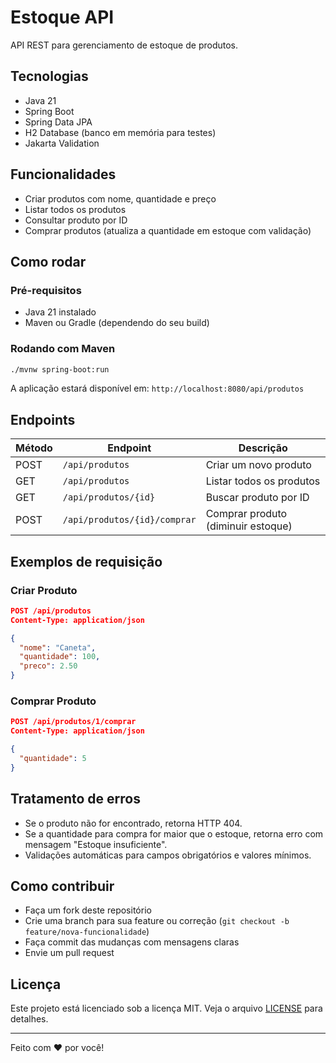 
# Estoque API

API REST para gerenciamento de estoque de produtos.

## Tecnologias

- Java 21
- Spring Boot
- Spring Data JPA
- H2 Database (banco em memória para testes)
- Jakarta Validation

## Funcionalidades

- Criar produtos com nome, quantidade e preço
- Listar todos os produtos
- Consultar produto por ID
- Comprar produtos (atualiza a quantidade em estoque com validação)

## Como rodar

### Pré-requisitos

- Java 21 instalado
- Maven ou Gradle (dependendo do seu build)

### Rodando com Maven

```bash
./mvnw spring-boot:run
```

A aplicação estará disponível em: `http://localhost:8080/api/produtos`

## Endpoints

| Método | Endpoint                     | Descrição                          |
|--------|------------------------------|------------------------------------|
| POST   | `/api/produtos`              | Criar um novo produto              |
| GET    | `/api/produtos`              | Listar todos os produtos           |
| GET    | `/api/produtos/{id}`         | Buscar produto por ID              |
| POST   | `/api/produtos/{id}/comprar` | Comprar produto (diminuir estoque) |

## Exemplos de requisição

### Criar Produto

```json
POST /api/produtos
Content-Type: application/json

{
  "nome": "Caneta",
  "quantidade": 100,
  "preco": 2.50
}
```

### Comprar Produto

```json
POST /api/produtos/1/comprar
Content-Type: application/json

{
  "quantidade": 5
}
```

## Tratamento de erros

- Se o produto não for encontrado, retorna HTTP 404.
- Se a quantidade para compra for maior que o estoque, retorna erro com mensagem "Estoque insuficiente".
- Validações automáticas para campos obrigatórios e valores mínimos.

## Como contribuir

- Faça um fork deste repositório
- Crie uma branch para sua feature ou correção (`git checkout -b feature/nova-funcionalidade`)
- Faça commit das mudanças com mensagens claras
- Envie um pull request

## Licença

Este projeto está licenciado sob a licença MIT. Veja o arquivo [LICENSE](LICENSE) para detalhes.

---

Feito com ❤️ por você!
